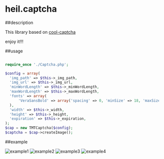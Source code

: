 # heil.captcha

##description

This library based on [cool-captcha](https://code.google.com/p/cool-php-captcha/)

enjoy it!!!

##usage

```php
  
require_once './Captcha.php';

$config = array(
  'img_path' => $this->_img_path,
  'img_url' => $this->_img_url,
  'minWordLength' => $this->_minWordLength,
  'maxWordLength' => $this->_maxWordLength,
  'fonts' => array(
      'VeraSansBold' => array('spacing' => 0, 'minSize' => 18, 'maxSize' => 18, 'font' => 'VeraSansBold.ttf')
  ),
  'width' => $this->_width,
  'height' => $this->_height,
  'expiration' => $this->_expiration,
);
$cap = new TMTCaptcha($config);
$captcha = $cap->createImage();

```

##example

![example1](https://github.com/Ulll/heil.captcha/blob/master/example/1451531306.8061.jpg)
![example2](https://github.com/Ulll/heil.captcha/blob/master/example/1451531331.0574.jpg)
![example3](https://github.com/Ulll/heil.captcha/blob/master/example/1451531339.0852.jpg)
![example4](https://github.com/Ulll/heil.captcha/blob/master/example/1451531353.1939.jpg)
